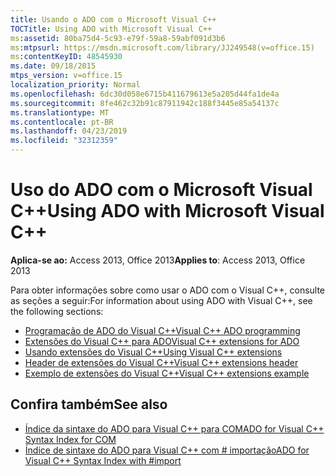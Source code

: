 ```yaml
---
title: Usando o ADO com o Microsoft Visual C++
TOCTitle: Using ADO with Microsoft Visual C++
ms:assetid: 80ba75d4-5c93-e79f-59a8-59abf091d3b6
ms:mtpsurl: https://msdn.microsoft.com/library/JJ249548(v=office.15)
ms:contentKeyID: 48545930
ms.date: 09/18/2015
mtps_version: v=office.15
localization_priority: Normal
ms.openlocfilehash: 6dc30d058e6715b411679613e5a205d44fa1de4a
ms.sourcegitcommit: 8fe462c32b91c87911942c188f3445e85a54137c
ms.translationtype: MT
ms.contentlocale: pt-BR
ms.lasthandoff: 04/23/2019
ms.locfileid: "32312359"
---
```

# <a name="using-ado-with-microsoft-visual-c"></a><span data-ttu-id="be7b3-102">Uso do ADO com o Microsoft Visual C++</span><span class="sxs-lookup"><span data-stu-id="be7b3-102">Using ADO with Microsoft Visual C++</span></span>

<span data-ttu-id="be7b3-103">**Aplica-se ao:** Access 2013, Office 2013</span><span class="sxs-lookup"><span data-stu-id="be7b3-103">**Applies to**: Access 2013, Office 2013</span></span>

<span data-ttu-id="be7b3-104">Para obter informações sobre como usar o ADO com o Visual C++, consulte as seções a seguir:</span><span class="sxs-lookup"><span data-stu-id="be7b3-104">For information about using ADO with Visual C++, see the following sections:</span></span>

- [<span data-ttu-id="be7b3-105">Programação de ADO do Visual C++</span><span class="sxs-lookup"><span data-stu-id="be7b3-105">Visual C++ ADO programming</span></span>](visual-c-ado-programming.md)
- [<span data-ttu-id="be7b3-106">Extensões do Visual C++ para ADO</span><span class="sxs-lookup"><span data-stu-id="be7b3-106">Visual C++ extensions for ADO</span></span>](visual-c-extensions-for-ado.md)
- [<span data-ttu-id="be7b3-107">Usando extensões do Visual C++</span><span class="sxs-lookup"><span data-stu-id="be7b3-107">Using Visual C++ extensions</span></span>](using-visual-c-extensions.md)
- [<span data-ttu-id="be7b3-108">Header de extensões do Visual C++</span><span class="sxs-lookup"><span data-stu-id="be7b3-108">Visual C++ extensions header</span></span>](visual-c-extensions-header.md)
- [<span data-ttu-id="be7b3-109">Exemplo de extensões do Visual C++</span><span class="sxs-lookup"><span data-stu-id="be7b3-109">Visual C++ extensions example</span></span>](visual-c-extensions-example.md)


## <a name="see-also"></a><span data-ttu-id="be7b3-110">Confira também</span><span class="sxs-lookup"><span data-stu-id="be7b3-110">See also</span></span>

- [<span data-ttu-id="be7b3-111">Índice da sintaxe do ADO para Visual C++ para COM</span><span class="sxs-lookup"><span data-stu-id="be7b3-111">ADO for Visual C++ Syntax Index for COM</span></span>](https://docs.microsoft.com/office/vba/access/concepts/miscellaneous/ado-for-visual-c-plus-plus-syntax-index-for-com)
- [<span data-ttu-id="be7b3-112">Índice de sintaxe do ADO para Visual C++ com \# importação</span><span class="sxs-lookup"><span data-stu-id="be7b3-112">ADO for Visual C++ Syntax Index with \#import</span></span>](https://docs.microsoft.com/office/vba/access/concepts/miscellaneous/ado-for-visual-c-plus-plus-syntax-index-with-import)
